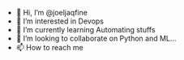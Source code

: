- 👋 Hi, I’m @joeljaqfine
- 👀 I’m interested in Devops
- 🌱 I’m currently learning Automating stuffs
- 💞️ I’m looking to collaborate on Python and ML...
- 📫 How to reach me 

<!---
joeljaqfine/joeljaqfine is a ✨ special ✨ repository because its `README.md` (this file) appears on your GitHub profile.
You can click the Preview link to take a look at your changes.
--->

